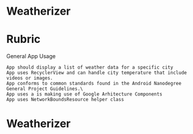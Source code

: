# Weatherizer

# Rubric
General App Usage

    App should display a list of weather data for a specific city
    App uses RecyclerView and can handle city temperature that include videos or images.
    App conforms to common standards found in the Android Nanodegree General Project Guidelines.\
    App uses a is making use of Google Arhitecture Components
    App uses NetworkBoundsResource helper class
# Weatherizer
